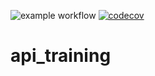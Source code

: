 ![example workflow](https://github.com/Frizbby/api_training/actions/workflows/build.yml/badge.svg)
[![codecov](https://codecov.io/gh/Frizbby/api_training/branch/main/graph/badge.svg?token=R5AR7EJL0Z)](https://codecov.io/gh/Frizbby/api_training)

# api_training